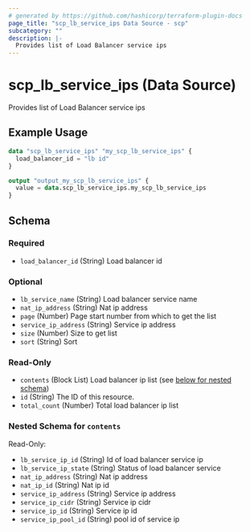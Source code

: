 ```yaml
---
# generated by https://github.com/hashicorp/terraform-plugin-docs
page_title: "scp_lb_service_ips Data Source - scp"
subcategory: ""
description: |-
  Provides list of Load Balancer service ips
---
```


# scp_lb_service_ips (Data Source)

Provides list of Load Balancer service ips

## Example Usage

```terraform
data "scp_lb_service_ips" "my_scp_lb_service_ips" {
  load_balancer_id = "lb id"
}

output "output_my_scp_lb_service_ips" {
  value = data.scp_lb_service_ips.my_scp_lb_service_ips
}
```

<!-- schema generated by tfplugindocs -->
## Schema

### Required

- `load_balancer_id` (String) Load balancer id

### Optional

- `lb_service_name` (String) Load balancer service name
- `nat_ip_address` (String) Nat ip address
- `page` (Number) Page start number from which to get the list
- `service_ip_address` (String) Service ip address
- `size` (Number) Size to get list
- `sort` (String) Sort

### Read-Only

- `contents` (Block List) Load balancer ip list (see [below for nested schema](#nestedblock--contents))
- `id` (String) The ID of this resource.
- `total_count` (Number) Total load balancer ip list

<a id="nestedblock--contents"></a>
### Nested Schema for `contents`

Read-Only:

- `lb_service_ip_id` (String) Id of load balancer service ip
- `lb_service_ip_state` (String) Status of load balancer service
- `nat_ip_address` (String) Nat ip address
- `nat_ip_id` (String) Nat ip id
- `service_ip_address` (String) Service ip address
- `service_ip_cidr` (String) Service ip cidr
- `service_ip_id` (String) Service ip id
- `service_ip_pool_id` (String) pool id of service ip


